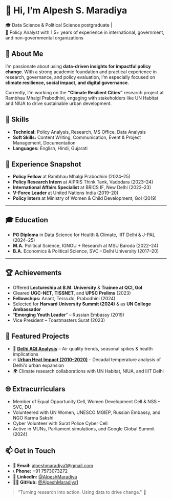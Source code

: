 # 👋 Hi, I’m Alpesh S. Maradiya

🎓 Data Science & Political Science postgraduate |  
💼 Policy Analyst with 1.5+ years of experience in international, government, and non-governmental organizations


## 🔎 About Me

I’m passionate about using **data-driven insights for impactful policy change**. With a strong academic foundation and practical experience in research, governance, and policy evaluation, I’m especially focused on **climate resilience, social impact, and digital governance**.

Currently, I’m working on the **“Climate Resilient Cities”** research project at Rambhau Mhalgi Prabodhini, engaging with stakeholders like UN Habitat and NIUA to drive sustainable urban development.


## 🧠 Skills

- **Technical:** Policy Analysis, Research, MS Office, Data Analysis
- **Soft Skills:** Content Writing, Communication, Event & Project Management, Documentation
- **Languages:** English, Hindi, Gujarati


## 🧪 Experience Snapshot

- **Policy Fellow** at Rambhau Mhalgi Prabodhini (2024–25)
- **Policy Research Intern** at AIPRIS Think Tank, Vadodara (2023–24)
- **International Affairs Specialist** at BRICS IF, New Delhi (2022–23)
- **V-Force Leader** at United Nations India (2019–20)
- **Policy Intern** at Ministry of Women & Child Development, GoI (2019)

---

## 🎓 Education

- **PG Diploma** in Data Science for Health & Climate, IIIT Delhi & J-PAL (2024–25)
- **M.A.** Political Science, IGNOU + Research at MSU Baroda (2022–24)
- **B.A.** Economics & Political Science, SVC – Delhi University (2017–20)

---

## 🏆 Achievements

- Offered **Lectureship at B.M. University** & **Trainee at QCI, GoI**
- Cleared **UGC-NET**, **TISSNET**, and **UPSC Prelims** (2023)
- **Fellowships:** Anant, Terra.do, Prabodhini (2024)
- Selected for **Harvard University Summit (2024)** & as **UN College Ambassador**
- “**Emerging Youth Leader**” – Russian Embassy (2019)
- Vice President – Toastmasters Surat (2023)


## 📁 Featured Projects

- 🔬 **[Delhi AQI Analysis](#)** – Air quality trends, seasonal spikes & health implications  
- 🔥 **[Urban Heat Impact (2010–2020)](#)** – Decadal temperature analysis of Delhi's urban expansion  
- 🌍 Climate research collaborations with UN Habitat, NIUA, and IIIT Delhi


## 🌐 Extracurriculars

- Member of Equal Opportunity Cell, Women Development Cell & NSS – SVC, DU
- Volunteered with UN Women, UNESCO MGIEP, Russian Embassy, and NGO Karma Sakshi
- Cyber Volunteer with Surat Police Cyber Cell
- Active in MUNs, Parliament simulations, and Google Global Summit (2024)


## 📫 Get in Touch

- 📧 **Email:** alpeshmaradiya1@gmail.com  
- 📞 **Phone:** +91 7573073272  
- 🔗 **LinkedIn:** [@AlpeshMaradiya](https://www.linkedin.com/in/alpeshmaradiya)  
- 🧑‍💻 **GitHub:** [@AlpeshMaradiya1](https://github.com/AlpeshMaradiya1)


> "Turning research into action. Using data to drive change." 🌱
